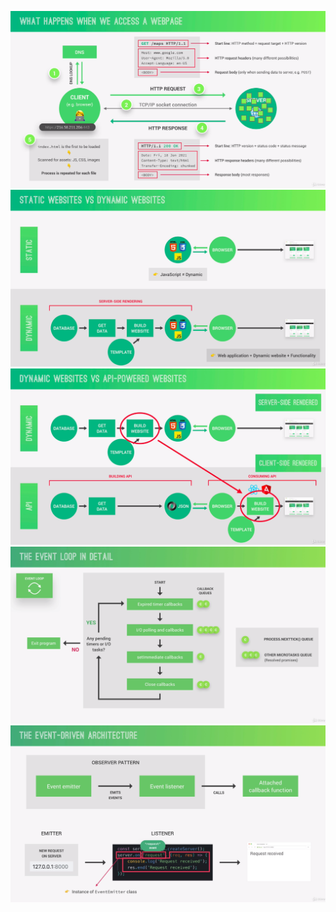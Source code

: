 ![](./images/access-a-webpage.png)
![](./images/static-dynamic.png)
![](./images/api-dynamic.png)
![](./images/event-loop.png)
![](./images/event-driven-architecture.png)


